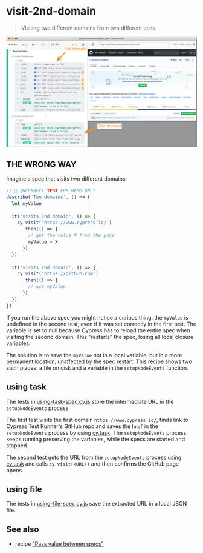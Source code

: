 # visit-2nd-domain
> Visiting two different domains from two different tests

![Screenshot](img/screenshot.png)

## THE WRONG WAY

Imagine a spec that visits two different domains:

```js
// 🚨 INCORRECT TEST FOR DEMO ONLY
describe('Two domains', () => {
  let myValue

  it('visits 1nd domain', () => {
    cy.visit('https://www.cypress.io/')
      .then(() => {
        // get the value X from the page
        myValue = X
      })
  })

  it('visits 2nd domain', () => {
    cy.visit('https://github.com')
      .then(() => {
        // use myValue
      })
  })
})
```

If you run the above spec you might notice a curious thing: the `myValue` is undefined in the second test, even if it was set correctly in the first test. The variable is set to null because Cypress has to reload the entire spec when visiting the second domain. This "restarts" the spec, losing all local closure variables.

The solution is to save the `myValue` not in a local variable, but in a more permanent location, unaffected by the spec restart. This recipe shows two such places: a file on disk and a variable in the `setupNodeEvents` function.

## using task

The tests in [using-task-spec.cy.js](cypress/e2e/using-task-spec.cy.js) store the intermediate URL in the `setupNodeEvents` process.

The first test visits the first domain `https://www.cypress.io/`, finds link to Cypress Test Runner's GitHub repo and saves the `href` in the `setupNodeEvents` process by using [cy.task](https://on.cypress.io/task). The `setupNodeEvents` process keeps running preserving the variables, while the specs are started and stopped.

The second test gets the URL from the `setupNodeEvents` process using [cy.task](https://on.cypress.io/task) and calls `cy.visit(<URL>)` and then confirms the GitHub page opens.

## using file

The tests in [using-file-spec.cy.js](cypress/e2e/using-file-spec.cy.js) save the extracted URL in a local JSON file.

## See also

- recipe ["Pass value between specs"](https://github.com/cypress-io/cypress-example-recipes#server-communication)
